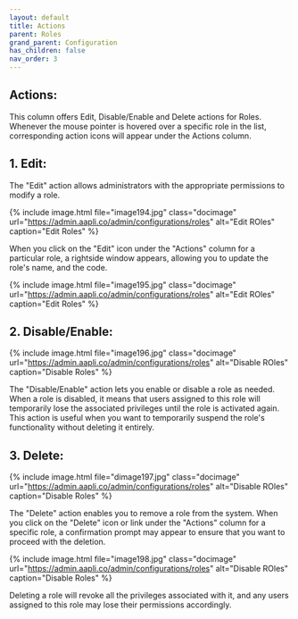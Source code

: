 ```yaml
---
layout: default
title: Actions
parent: Roles
grand_parent: Configuration
has_children: false
nav_order: 3
---
```


## Actions:

This column offers Edit, Disable/Enable and Delete actions for Roles. Whenever the mouse pointer is hovered over a specific role in the list, corresponding action icons will appear under the Actions column.

## 1. Edit: 
The "Edit" action allows administrators with the appropriate permissions to modify a role. 

{% include image.html file="image194.jpg" class="docimage" url="https://admin.aapli.co/admin/configurations/roles" alt="Edit ROles" caption="Edit Roles" %}

When you click on the "Edit" icon under the "Actions" column for a particular role, a rightside window appears, allowing you to update the role's name, and the code.

{% include image.html file="image195.jpg" class="docimage" url="https://admin.aapli.co/admin/configurations/roles" alt="Edit ROles" caption="Edit Roles" %}

## 2. Disable/Enable:

{% include image.html file="image196.jpg" class="docimage" url="https://admin.aapli.co/admin/configurations/roles" alt="Disable ROles" caption="Disable Roles" %}

The "Disable/Enable" action lets you enable or disable a role as needed. When a role is disabled, it means that users assigned to this role will temporarily lose the associated privileges until the role is activated again. This action is useful when you want to temporarily suspend the role's functionality without deleting it entirely.

## 3. Delete: 

{% include image.html file="dimage197.jpg" class="docimage" url="https://admin.aapli.co/admin/configurations/roles" alt="Disable ROles" caption="Disable Roles" %}

The "Delete" action enables you to remove a role from the system. When you click on the "Delete" icon or link under the "Actions" column for a specific role, a confirmation prompt may appear to ensure that you want to proceed with the deletion. 

{% include image.html file="image198.jpg" class="docimage" url="https://admin.aapli.co/admin/configurations/roles" alt="Disable ROles" caption="Disable Roles" %}

Deleting a role will revoke all the privileges associated with it, and any users assigned to this role may lose their permissions accordingly.